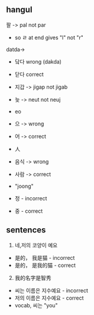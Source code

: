 ## hangul

팔 -> pal not par
- so ㄹ at end gives "l" not "r"

datda->
- 닼다 wrong (dakda)
- 닫다 correct

- 지갑 -> jigap not jigab

- 늦 -> neut not neuj

- eo
- 으 -> wrong
- 어 -> correct

- 人
- 음식 -> wrong
- 사람 -> correct

- "joong"
- 정 - incorrect
- 중 - correct

## sentences

1. 네,저의 코양이 예요
- 是的， 我是猫 - incorrect
- 是的， 是我的猫 - correct

2.  我的名字是智秀
- 씨는 이름은 지수예요 - incorrect
- 저의 이름은 지수예요 - correct
- vocab, 씨는 "you"